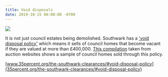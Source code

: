```yaml
---
title: Void disposals
date: 2019-10-15 00:00:00 -0700
---
```


![](http://35percent.org/img/samplecouncilhomessold.png)

It is not just council estates being demolished. Southwark has a ['void disposal policy'](http://moderngov.southwark.gov.uk/documents/s19458/Report%20Review%20of%20Void%20Disposal%20Strategy.pdf) which means it sells of council homes that become vacant if they are valued at more than £400,000. [This compilation](http://35percent.org/img/sold_by_southwark.pdf) taken from auction websites shows a sample of council homes sold through this policy.

[www.35percent.org/the-southwark-clearances/#void-disposal-policy](35percent.org/the-southwark-clearances/#void-disposal-policy)
